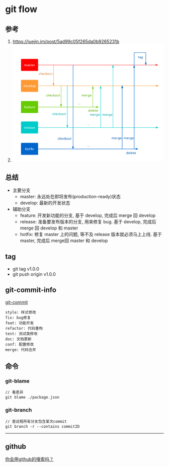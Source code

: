 # git flow

## 参考
1. https://juejin.im/post/5ad99c05f265da0b9265231b
2. ![git-flow](git-flow.png)

## 总结
- 主要分支
  - master: 永远处在即将发布(production-ready)状态
  - develop: 最新的开发状态
- 辅助分支
  - feature: 开发新功能的分支, 基于 develop, 完成后 merge 回 develop
  - release: 准备要发布版本的分支, 用来修复 bug. 基于 develop, 完成后 merge 回 develop 和 master
  - hotfix: 修复 master 上的问题, 等不及 release 版本就必须马上上线. 基于 master, 完成后 merge回 master 和 develop

## tag
- git tag v1.0.0
- git push origin v1.0.0

## git-commit-info
[git-commit](https://nitayneeman.com/posts/understanding-semantic-commit-messages-using-git-and-angular/#fix)

```
style: 样式修改
fix: bug修复
feat: 功能开发
refactor: 代码重构
test: 测试类修改
doc: 文档更新
conf: 配置修改
merge: 代码合并
```

## 命令

### git-blame

```
// 看差异
git blame ./package.json
```

### git-branch

```
// 查远程所有分支包含某次commit
git branch -r --contains commitID
```

---

## github
[你会用github的搜索吗？](https://juejin.im/post/6891056415440535565?utm_source=gold_browser_extension)
